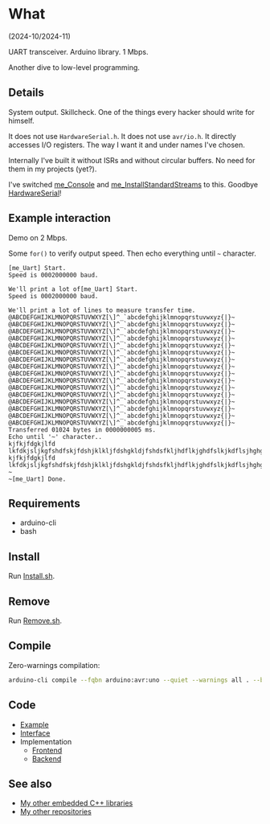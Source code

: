 # What

(2024-10/2024-11)

UART transceiver. Arduino library. 1 Mbps.

Another dive to low-level programming.

## Details

System output. Skillcheck. One of the things every hacker should write
for himself.

It does not use `HardwareSerial.h`. It does not use `avr/io.h`.
It directly accesses I/O registers. The way I want it and under
names I've chosen.

Internally I've built it without ISRs and without circular buffers.
No need for them in my projects (yet?).

I've switched [me_Console][me_Console] and
[me_InstallStandardStreams][me_InstallStandardStreams] to this.
Goodbye [HardwareSerial][HardwareSerial]!

## Example interaction

Demo on 2 Mbps.

Some `for()` to verify output speed. Then echo everything until
`~` character.

```
[me_Uart] Start.
Speed is 0002000000 baud.

We'll print a lot of[me_Uart] Start.
Speed is 0002000000 baud.

We'll print a lot of lines to measure transfer time.
@ABCDEFGHIJKLMNOPQRSTUVWXYZ[\]^_`abcdefghijklmnopqrstuvwxyz{|}~
@ABCDEFGHIJKLMNOPQRSTUVWXYZ[\]^_`abcdefghijklmnopqrstuvwxyz{|}~
@ABCDEFGHIJKLMNOPQRSTUVWXYZ[\]^_`abcdefghijklmnopqrstuvwxyz{|}~
@ABCDEFGHIJKLMNOPQRSTUVWXYZ[\]^_`abcdefghijklmnopqrstuvwxyz{|}~
@ABCDEFGHIJKLMNOPQRSTUVWXYZ[\]^_`abcdefghijklmnopqrstuvwxyz{|}~
@ABCDEFGHIJKLMNOPQRSTUVWXYZ[\]^_`abcdefghijklmnopqrstuvwxyz{|}~
@ABCDEFGHIJKLMNOPQRSTUVWXYZ[\]^_`abcdefghijklmnopqrstuvwxyz{|}~
@ABCDEFGHIJKLMNOPQRSTUVWXYZ[\]^_`abcdefghijklmnopqrstuvwxyz{|}~
@ABCDEFGHIJKLMNOPQRSTUVWXYZ[\]^_`abcdefghijklmnopqrstuvwxyz{|}~
@ABCDEFGHIJKLMNOPQRSTUVWXYZ[\]^_`abcdefghijklmnopqrstuvwxyz{|}~
@ABCDEFGHIJKLMNOPQRSTUVWXYZ[\]^_`abcdefghijklmnopqrstuvwxyz{|}~
@ABCDEFGHIJKLMNOPQRSTUVWXYZ[\]^_`abcdefghijklmnopqrstuvwxyz{|}~
@ABCDEFGHIJKLMNOPQRSTUVWXYZ[\]^_`abcdefghijklmnopqrstuvwxyz{|}~
@ABCDEFGHIJKLMNOPQRSTUVWXYZ[\]^_`abcdefghijklmnopqrstuvwxyz{|}~
@ABCDEFGHIJKLMNOPQRSTUVWXYZ[\]^_`abcdefghijklmnopqrstuvwxyz{|}~
@ABCDEFGHIJKLMNOPQRSTUVWXYZ[\]^_`abcdefghijklmnopqrstuvwxyz{|}~
Transferred 01024 bytes in 0000000005 ms.
Echo until '~' character..
kjfkjfdgkjlfd lkfdkjsljkgfshdfskjfdshjklkljfdshgkldjfshdsfkljhdflkjghdfslkjkdflsjhghgjklsd
kjfkjfdgkjlfd lkfdkjsljkgfshdfskjfdshjklkljfdshgkldjfshdsfkljhdflkjghdfslkjkdflsjhghgjklsd
~
~[me_Uart] Done.
```

## Requirements

  * arduino-cli
  * bash


## Install

Run [Install.sh](Install.sh).


## Remove

Run [Remove.sh](Remove.sh).


## Compile

Zero-warnings compilation:

```bash
arduino-cli compile --fqbn arduino:avr:uno --quiet --warnings all . --build-property compiler.cpp.extra_flags="-std=c++1z"
```

## Code

* [Example][Example]
* [Interface][Interface]
* Implementation
  * [Frontend][Implementation_front]
  * [Backend][Implementation_back]

## See also

* [My other embedded C++ libraries][Embedded]
* [My other repositories][Repos]

[Example]: examples/me_Uart/me_Uart.ino
[Interface]: src/me_Uart.h
[Implementation_front]: src/me_Uart.cpp
[Implementation_back]: src/me_Uart_Freetown.cpp

[me_Console]: https://github.com/martin-eden/Embedded-me_Console
[me_InstallStandardStreams]: https://github.com/martin-eden/Embedded-me_InstallStandardStreams
[HardwareSerial]: https://github.com/arduino/ArduinoCore-avr/blob/master/cores/arduino/HardwareSerial.cpp

[Embedded]: https://github.com/martin-eden/Embedded_Crafts/tree/master/Parts
[Repos]: https://github.com/martin-eden/contents
